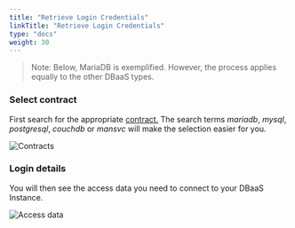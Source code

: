 ```yaml
---
title: "Retrieve Login Credentials"
linkTitle: "Retrieve Login Credentials"
type: "docs"
weight: 30
---
```


> Note: Below, MariaDB is exemplified. However, the process applies equally to the other DBaaS types.

### Select contract

First search for the appropriate [contract.](https://customerservice.plusserver.com/billing/contracts)
The search terms *mariadb*, *mysql*, *postgresql*, *couchdb* or *mansvc* will make the selection easier for you.

![Contracts](/images/content/04-msl/en/caching/get_credentials/1-contracts.png)


### Login details

You will then see the access data you need to connect to your DBaaS Instance.

![Access data](/images/content/04-msl/en/caching/get_credentials/3-credentials-view.png)
